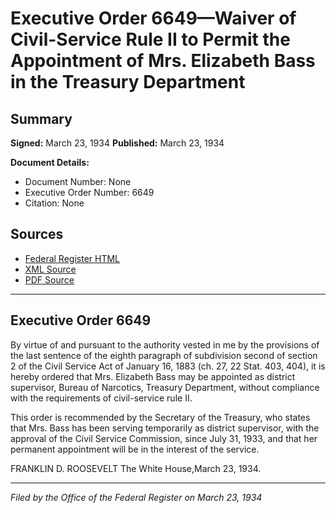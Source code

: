 # Executive Order 6649—Waiver of Civil-Service Rule II to Permit the Appointment of Mrs. Elizabeth Bass in the Treasury Department

## Summary

**Signed:** March 23, 1934
**Published:** March 23, 1934

**Document Details:**
- Document Number: None
- Executive Order Number: 6649
- Citation: None

## Sources
- [Federal Register HTML](https://www.presidency.ucsb.edu/documents/executive-order-6649-waiver-civil-service-rule-ii-permit-the-appointment-mrs-elizabeth)
- [XML Source](None)
- [PDF Source](None)

---

## Executive Order 6649

By virtue of and pursuant to the authority vested in me by the provisions of the last sentence of the eighth paragraph of subdivision second of section 2 of the Civil Service Act of January 16, 1883 (ch. 27, 22 Stat. 403, 404), it is hereby ordered that Mrs. Elizabeth Bass may be appointed as district supervisor, Bureau of Narcotics, Treasury Department, without compliance with the requirements of civil-service rule II.

This order is recommended by the Secretary of the Treasury, who states that Mrs. Bass has been serving temporarily as district supervisor, with the approval of the Civil Service Commission, since July 31, 1933, and that her permanent appointment will be in the interest of the service.

FRANKLIN D. ROOSEVELT
The White House,March 23, 1934.

---

*Filed by the Office of the Federal Register on March 23, 1934*
